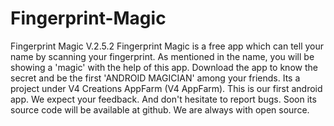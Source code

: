 Fingerprint-Magic
=================

Fingerprint Magic V.2.5.2 Fingerprint Magic is a free app which can tell your name by scanning your fingerprint.   As mentioned in the name, you will be showing a 'magic' with the help of this app. Download the app to know the secret and be the first 'ANDROID MAGICIAN' among your friends.  Its a project under V4 Creations AppFarm (V4 AppFarm).  This is our first android app. We expect your feedback. And don't hesitate to report bugs.  Soon its source code will be available at github.  We are always with open source.
